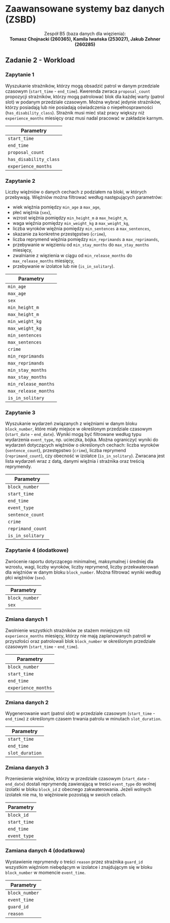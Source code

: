 # Zaawansowane systemy baz danych (ZSBD)

<div align="center">
Zespół B5 (baza danych dla więzienia): <br/> <b>Tomasz Chojnacki (260365), Kamila Iwańska (253027), Jakub Zehner (260285)</b>
</div>

## Zadanie 2 - Workload

### Zapytanie 1

Wyszukanie strażników, którzy mogą obsadzić patrol w danym przedziale czasowym (`start_time` - `end_time`). Kwerenda zwraca `proposal_count` propozycji strażników, którzy mogą patrolować blok dla każdej warty (patrol slot) w podanym przedziale czasowym. Można wybrać jedynie strażników, którzy posiadają lub nie posiadają oświadczenia o niepełnosprawności (`has_disability_class`). Strażnik musi mieć staż pracy większy niż `experience_months` miesięcy oraz musi nadal pracować w zakładzie karnym.

| Parametry              |
| ---------------------- |
| `start_time`           |
| `end_time`             |
| `proposal_count`       |
| `has_disability_class` |
| `experience_months`    |

### Zapytanie 2

Liczby więźniów o danych cechach z podziałem na bloki, w których przebywają. Więźniów można filtrować według następujących parametrów:

- wiek więźnia pomiędzy `min_age` a `max_age`,
- płeć więźnia (`sex`),
- wzrost więźnia pomiędzy `min_height_m` a `max_height_m`,
- waga więźnia pomiędzy `min_weight_kg` a `max_weight_kg`,
- liczba wyroków więźnia pomiędzy `min_sentences` a `max_sentences`,
- skazanie za konkretne przestępstwo (`crime`),
- liczba reprymend więźnia pomiędzy `min_reprimands` a `max_reprimands`,
- przebywanie w więzieniu od `min_stay_months` do `max_stay_months` miesięcy,
- zwalnianie z więzienia w ciągu od `min_release_months` do `max_release_months` miesięcy,
- przebywanie w izolatce lub nie (`is_in_solitary`).

| Parametry            |
| -------------------- |
| `min_age`            |
| `max_age`            |
| `sex`                |
| `min_height_m`       |
| `max_height_m`       |
| `min_weight_kg`      |
| `max_weight_kg`      |
| `min_sentences`      |
| `max_sentences`      |
| `crime`              |
| `min_reprimands`     |
| `max_reprimands`     |
| `min_stay_months`    |
| `max_stay_months`    |
| `min_release_months` |
| `max_release_months` |
| `is_in_solitary`     |

### Zapytanie 3

Wyszukanie wydarzeń związanych z więźniami w danym bloku `block_number`, które miały miejsce w określonym przedziale czasowym (`start_date` - `end_date`). Wyniki mogą być filtrowane według typu wydarzenia `event_type`, np. ucieczka, bójka. Można ograniczyć wyniki do wydarzeń dotyczących więźniów o określonych cechach: liczba wyroków (`sentence_count`), przestępstwo (`crime`), liczba reprymend (`reprimand_count`), czy obecność w izolatce (`is_in_solitary`). Zwracana jest lista wydarzeń wraz z datą, danymi więźnia i strażnika oraz treścią reprymendy.

| Parametry         |
| ----------------- |
| `block_number`    |
| `start_time`      |
| `end_time`        |
| `event_type`      |
| `sentence_count`  |
| `crime`           |
| `reprimand_count` |
| `is_in_solitary`  |

### Zapytanie 4 (dodatkowe)

Zwrócenie raportu dotyczącego minimalnej, maksymalnej i średniej dla wzrostu, wagi, liczby wyroków, liczby reprymend, liczby przekwaterowań dla więźniów w danym bloku `block_number`. Można filtrować wyniki według płci więźniów (`sex`).

| Parametry      |
| -------------- |
| `block_number` |
| `sex`          |

### Zmiana danych 1

Zwolnienie wszystkich strażników ze stażem mniejszym niż `experience_months` miesięcy, którzy nie mają zaplanowanych patroli w przyszłości oraz patrolowali blok `block_number` w określonym przedziale czasowym (`start_time` - `end_time`).

| Parametry           |
| ------------------- |
| `block_number`      |
| `start_time`        |
| `end_time`          |
| `experience_months` |

### Zmiana danych 2

Wygenerowanie wart (patrol slot) w przedziale czasowym (`start_time` - `end_time`) z określonym czasem trwania patrolu w minutach `slot_duration`.

| Parametry       |
| --------------- |
| `start_time`    |
| `end_time`      |
| `slot_duration` |

### Zmiana danych 3

Przeniesienie więźniów, którzy w przedziale czasowym (`start_date` - `end_date`) dostali reprymendę zawierającą w treści `event_type` do wolnej izolatki w bloku `block_id` z obecnego zakwaterowania. Jeżeli wolnych izolatek nie ma, to więźniowie pozostają w swoich celach.

| Parametry    |
| ------------ |
| `block_id`   |
| `start_time` |
| `end_time`   |
| `event_type` |

### Zamiana danych 4 (dodatkowa)

Wystawienie reprymendy o treści `reason` przez strażnika `guard_id` wszystkim więźniom niebędącym w izolatce i znajdującym się w bloku `block_number` w momencie `event_time`.

| Parametry      |
| -------------- |
| `block_number` |
| `event_time`   |
| `guard_id`     |
| `reason`       |
